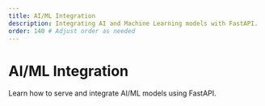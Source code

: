 ```yaml
---
title: AI/ML Integration
description: Integrating AI and Machine Learning models with FastAPI.
order: 140 # Adjust order as needed
---
```


# AI/ML Integration

Learn how to serve and integrate AI/ML models using FastAPI.
